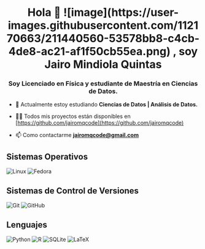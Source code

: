 <h1 align="center">Hola 👋 ![image](https://user-images.githubusercontent.com/112170663/211440560-53578bb8-c4cb-4de8-ac21-af1f50cb55ea.png)
, soy Jairo Mindiola Quintas</h1>
<h3 align="center">Soy Licenciado en Física y estudiante de Maestría en Ciencias de Datos.</h3>

<p>
  
- 🌱 Actualmente estoy estudiando **Ciencias de Datos | Análisis de Datos.**

- 👨‍💻 Todos mis proyectos están disponibles en [https://github.com/jairomqcode](https://github.com/jairomqcode)

- 📫 Como contactarme **jairomqcode@gmail.com**
  
</p>

<h2>Sistemas Operativos</h2>

![Linux](https://img.shields.io/badge/Linux-FCC624?style=for-the-badge&logo=linux&logoColor=black)
![Fedora](https://img.shields.io/badge/Fedora-294172?style=for-the-badge&logo=fedora&logoColor=white)


<h2>Sistemas de Control de Versiones</h2>

![Git](https://img.shields.io/badge/git-%23F05033.svg?style=for-the-badge&logo=git&logoColor=white)
![GitHub](https://img.shields.io/badge/github-%23121011.svg?style=for-the-badge&logo=github&logoColor=white)


<h2>Lenguajes</h2>

![Python](https://img.shields.io/badge/python-3670A0?style=for-the-badge&logo=python&logoColor=ffdd54)
![R](https://img.shields.io/badge/r-%23276DC3.svg?style=for-the-badge&logo=r&logoColor=white)
![SQLite](https://img.shields.io/badge/sqlite-%2307405e.svg?style=for-the-badge&logo=sqlite&logoColor=white)
![LaTeX](https://img.shields.io/badge/latex-%23008080.svg?style=for-the-badge&logo=latex&logoColor=white)
